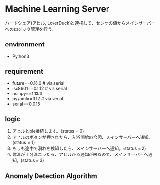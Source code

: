 # Machine Learning Server
ハードウェア(アヒル, LoverDuck)と連携して、センサの値からメインサーバーへのロジック管理を行う。

## environment
* Python3

## requirement
* future==0.16.0            # via serial
* iso8601==0.1.12           # via serial
* numpy==1.13.3
* pyyaml==3.12              # via serial
* serial==0.0.15

## logic
1. アヒルとble接続します。(status = 0)
2. アヒルのボタンが押されたら、入浴開始の合図、メインサーバーへ通知。(status = 1)
3. もしも途中で溺れを検知したら、メインサーバーへ通知。(status = 2)
4. 体温が十分温まったら、アヒルから通知が来るので、メインサーバーへ通知。(status = 3)

## Anomaly Detection Algorithm

